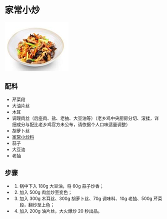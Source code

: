 # 家常小炒

![家常小炒](/images/家常小炒.jpg)

## 配料

- 芹菜段
- 大油片丝
- 木耳
- 调理肉丝（后座肉、盐、老抽、大豆油等）（老乡鸡中央厨房分切、滚揉，详细成分与配比老乡鸡官方未公布，请依据个人口味适量调整）
- 胡萝卜丝
- [家常小炒料](/配料/家常小炒料.md)
- 蒜子
- 大豆油
- 老抽

## 步骤

- 1. 锅中下入 180g 大豆油，将 60g 蒜子炒香；
- 2. 加入 500g 肉丝炒至变色；
- 3. 加入 300g 木耳丝、300g 胡萝卜丝、70g 调味料、10g 老抽、500g 芹菜段，翻炒至上色；
- 4. 加入 200g 油片丝，大火爆炒 20 秒出品。
